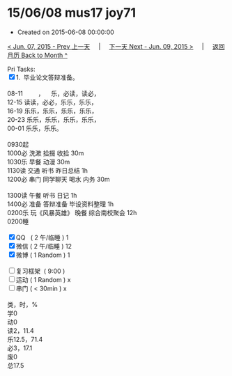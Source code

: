 # 15/06/08 mus17 joy71

- Created on 2015-06-08 00:00:00

[< Jun. 07, 2015 - Prev 上一天](/lifelogs/2015/06/d07.md) &nbsp; &nbsp; | &nbsp; &nbsp; [下一天 Next - Jun. 09, 2015 >](/lifelogs/2015/06/d09.md) &nbsp; &nbsp; |  &nbsp; &nbsp; [返回月历 Back to Month ^](/lifelogs/2015/06/index.md)
<br/><div>Pri Tasks:<br clear="none"/><input type="checkbox" checked="true" />1. <span> 毕业论文答辩准备。</span></div><div><div><br clear="none"/></div>08-11         ，    乐，必读，读必，<br clear="none"/>12-15 读读，必必，乐乐，乐乐，</div><div>16-19 乐乐，乐乐，乐乐，乐乐，<br clear="none"/>20-23 乐乐，乐乐，乐乐，乐乐，</div><div>00-01 乐乐，乐乐。<br/><div><br clear="none"/></div>0930起<br clear="none"/>1000必 洗漱 拾掇 收拾 30m</div><div>1030乐 早餐 动漫 30m</div><div>1130读 交通 听书 昨日总结 1h</div><div>1200必 串门 同学聊天 喝水 内务 30m</div><div><div><br clear="none"/></div>1300读 午餐 听书 日记 1h</div><div>1400必 准备 答辩准备 毕设资料整理 1h</div><div>0200乐 玩《风暴英雄》 晚餐 综合南校聚会 12h</div><div>0200睡</div><div><br clear="none"/></div><div><input type="checkbox" checked="true" />QQ   ( 2 午/临睡 ) 1<br clear="none"/><input type="checkbox" checked="true" />微信 ( 2 午/临睡 ) 12</div><div><input type="checkbox" checked="true" />微博 ( 1 Random ) 1</div><div><br clear="none"/></div><div><input type="checkbox" />复习框架  ( 9:00 ) <br clear="none"/></div><div><input type="checkbox" />运动 ( 1 Random ) x</div><div><input type="checkbox" />串门 ( < 30min ) x</div><div><div><br clear="none"/></div>类，时，%<br clear="none"/>学0<br clear="none"/>动0<br clear="none"/>读2，11.4<br clear="none"/>乐12.5，71.4<br clear="none"/>必3，17.1<br clear="none"/>废0<br clear="none"/>总17.5</div>
